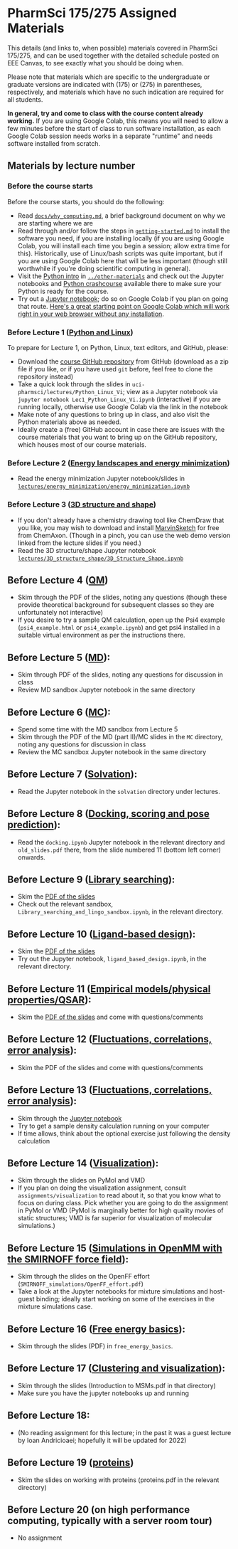 # PharmSci 175/275 Assigned Materials

This details (and links to, when possible) materials covered in PharmSci 175/275, and can be used together with the detailed schedule posted on EEE Canvas, to see exactly what you should be doing when.

Please note that materials which are specific to the undergraduate or graduate versions are indicated with (175) or (275) in parentheses, respectively, and materials which have no such indication are required for all students.

**In general, try and come to class with the course content already working.** If you are using Google Colab, this means you will need to allow a few minutes before the start of class to run software installation, as each Google Colab session needs works in a separate "runtime" and needs software installed from scratch.

## Materials by lecture number

### Before the course starts
Before the course starts, you should do the following:
- Read [`docs/why_computing.md`](docs/why_computing.md), a brief background document on why we are starting where we are
- Read through and/or follow the steps in [`getting-started.md`](getting-started.md) to install the software you need, if you are installing locally (if you are using Google Colab, you will install each time you begin a session; allow extra time for this). Historically, use of Linux/bash scripts was quite important, but if you are using Google Colab here that will be less important (though still worthwhile if you're doing scientific computing in general).
- Visit the [Python intro](../other-materials/python-intro/README.md) in [`../other-materials`](../other-materials) and check out the Jupyter notebooks and [Python crashcourse](../other-materials/python-intro/python_crashcourse.md) available there to make sure your Python is ready for the course.
- Try out a [Jupyter notebook](http://jupyter-notebook-beginner-guide.readthedocs.io/en/latest/execute.html); do so on Google Colab if you plan on going that route. [Here's a great starting point on Google Colab which will work right in your web browser without any installation](https://colab.research.google.com/notebooks/basic_features_overview.ipynb).

### Before Lecture 1 ([Python and Linux](lectures/Python_Linux_Vi))
To prepare for Lecture 1, on Python, Linux, text editors, and GitHub, please:
- Download the [course GitHub repository](https://github.com/mobleylab/drug-computing) from GitHub (download as a zip file if you like, or if you have used `git` before, feel free to clone the repository instead)
- Take a quick look through the slides in `uci-pharmsci/lectures/Python_Linux_Vi`; view as a Jupyter notebook via `jupyter notebook Lec1_Python_Linux_Vi.ipynb` (interactive) if you are running locally, otherwise use Google Colab via the link in the notebook
- Make note of any questions to bring up in class, and also visit the Python materials above as needed.
- Ideally create a (free) GitHub account in case there are issues with the course materials that you want to bring up on the GitHub repository, which houses most of our course materials.

### Before Lecture 2 ([Energy landscapes and energy minimization](lectures/energy_minimization))
- Read the energy minimization Jupyter notebook/slides in [`lectures/energy_minimization/energy_minimization.ipynb`](lectures/energy_minimization/energy_minimization.ipynb)

### Before Lecture 3 ([3D structure and shape](lectures/3D_structure_shape))
- If you don't already have a chemistry drawing tool like ChemDraw that you like, you may wish to download and install [MarvinSketch](https://www.chemaxon.com/products/marvin) for free from ChemAxon. (Though in a pinch, you can use the web demo version linked from the lecture slides if you need.)
- Read the 3D structure/shape Jupyter notebook [`lectures/3D_structure_shape/3D_Structure_Shape.ipynb`](lectures/3D_structure_shape/3D_Structure_Shape.ipynb)

## Before Lecture 4 ([QM](lectures/QM))
- Skim through the PDF of the slides, noting any questions (though these provide theoretical background for subsequent classes so they are unfortunately not interactive)
- If you desire to try a sample QM calculation, open up the Psi4 example (`psi4_example.html` or `psi4_example.ipynb`) and get psi4 installed in a suitable virtual environment as per the instructions there.

## Before Lecture 5 ([MD](lectures/MD)):
- Skim through PDF of the slides, noting any questions for discussion in class
- Review MD sandbox Jupyter notebook in the same directory

## Before Lecture 6 ([MC](lectures/MC)):
- Spend some time with the MD sandbox from Lecture 5
- Skim through the PDF of the MD (part II)/MC slides in the `MC` directory, noting any questions for discussion in class
- Review the MC sandbox Jupyter notebook in the same directory

## Before Lecture 7 ([Solvation](lectures/solvation)):
- Read the Jupyter notebook in the `solvation` directory under lectures.

## Before Lecture 8 ([Docking, scoring and pose prediction](lectures/docking_scoring_pose)):
- Read the `docking.ipynb` Jupyter notebook in the relevant directory and `old_slides.pdf` there, from the slide numbered 11 (bottom left corner) onwards.

## Before Lecture 9 ([Library searching](library_searching)):
- Skim the [PDF of the slides](lectures/library_searching/Library_lingo_lecture.pdf)
- Check out the relevant sandbox, `Library_searching_and_lingo_sandbox.ipynb`, in the relevant directory.

## Before Lecture 10 ([Ligand-based design](ligand_based_design)):
- Skim the [PDF of the slides](lectures/ligand_based_design/ligand_based_design_slides.pdf)
- Try out the Jupyter notebook, `ligand_based_design.ipynb`, in the relevant directory.

## Before Lecture 11 ([Empirical models/physical properties/QSAR](empirical_physical_properties)):
- Skim the [PDF of the slides](lectures/empirical_physical_properties/physprops.pdf) and come with questions/comments

## Before Lecture 12 ([Fluctuations, correlations, error analysis](lectures/fluctuations_correlations_error)):
- Skim the PDF of the slides and come with questions/comments

## Before Lecture 13 ([Fluctuations, correlations, error analysis](lectures/fluctuations_correlations_error)):
- Skim through the [Jupyter notebook](error_anlaysis_OpenMM_convergence.ipynb)
- Try to get a sample density calculation running on your computer
- If time allows, think about the optional exercise just following the density calculation

## Before Lecture 14 ([Visualization](lectures/visualization)):
- Skim through the slides on PyMol and VMD
- If you plan on doing the visualization assignment, consult `assignments/visualization` to read about it, so that you know what to focus on during class. Pick whether you are going to do the assignment in PyMol or VMD (PyMol is marginally better for high quality movies of static structures; VMD is far superior for visualization of molecular simulations.)

## Before Lecture 15 ([Simulations in OpenMM with the SMIRNOFF force field](lectures/SMIRNOFF_simulations)):
- Skim through the slides on the OpenFF effort (`SMIRNOFF_simulations/OpenFF_effort.pdf`)
- Take a look at the Jupyter notebooks for mixture simulations and host-guest binding; ideally start working on some of the exercises in the mixture simulations case.

## Before Lecture 16 ([Free energy basics](lectures/free_energy_basics)):
- Skim through the slides (PDF) in `free_energy_basics`.

## Before Lecture 17 ([Clustering and visualization](lectures/cluster_and_visualize)):
- Skim through the slides (Introduction to MSMs.pdf in that directory)
- Make sure you have the jupyter notebooks up and running

## Before Lecture 18:
- (No reading assignment for this lecture; in the past it was a guest lecture by Ioan Andricioaei; hopefully it will be updated for 2022)

## Before Lecture 19 ([proteins](lectures/proteins))
- Skim the slides on working with proteins (proteins.pdf in the relevant directory)

## Before Lecture 20 (on high performance computing, typically with a server room tour)
- No assignment
